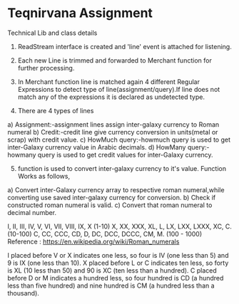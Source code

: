 # Teqnirvana Assignment

Technical Lib and class details
        
1) ReadStream interface is created and 'line' event is attached for listening.

2) Each new Line is trimmed and forwarded to Merchant function for further processing.

3) In Merchant function line is matched again 4 different Regular Expressions to detect type of line(assignment/query).If line does not match any of the expressions it is declared as undetected type.

4) There are 4 types of lines

 a) Assignment:-assignment lines assign inter-galaxy currency to Roman numeral
 b) Credit:-credit line give currency conversion in units(metal or scrap) with credit value.
 c) HowMuch query:-howmuch query is used to get inter-Galaxy currency value in Arabic decimals.
 d) HowMany query:-howmany query is used to get credit values for inter-Galaxy currency.
 
5) function is used to convert inter-galaxy currency to it's value. Function Works as follows,

a) Convert inter-Galaxy currency array to respective roman numeral,while converting use saved inter-galaxy currency for conversion.
b) Check if constructed roman numeral is valid.
c) Convert that roman numeral to decimal number.


I, II, III, IV, V, VI, VII, VIII, IX, X  (1-10)
X, XX, XXX, XL, L, LX, LXX, LXXX, XC, C. (10-100)
C, CC, CCC, CD, D, DC, DCC, DCCC, CM, M. (100 - 1000)
Reference : https://en.wikipedia.org/wiki/Roman_numerals

I placed before V or X indicates one less, so four is IV (one less than 5) and 9 is IX (one less than 10).
X placed before L or C indicates ten less, so forty is XL (10 less than 50) and 90 is XC (ten less than a hundred).
C placed before D or M indicates a hundred less, so four hundred is CD (a hundred less than five hundred) and nine hundred is CM (a hundred less than a thousand).
